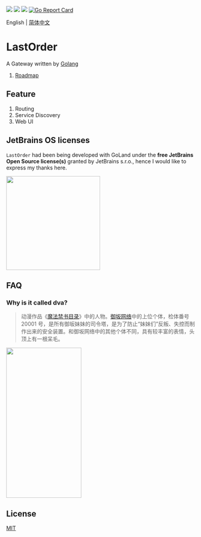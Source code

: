 [![](https://api.travis-ci.com/MisakaSystem/LastOrder.svg?branch=master)](https://travis-ci.com/MisakaSystem/LastOrder)
[![](https://img.shields.io/github/license/MisakaSystem/LastOrder)](https://opensource.org/licenses/MIT)
![](https://img.shields.io/github/v/release/MisakaSystem/LastOrder)
[![Go Report Card](https://goreportcard.com/badge/github.com/MisakaSystem/LastOrder)](https://goreportcard.com/report/github.com/MisakaSystem/LastOrder)

English | [简体中文](./README_CN.md)

# LastOrder

A Gateway written by [Golang]

1. [Roadmap](https://github.com/MisakaSystem/LastOrder-roadmap)

## Feature

1. Routing
2. Service Discovery
3. Web UI

## JetBrains OS licenses

`LastOrder` had been being developed with GoLand under the **free JetBrains Open Source license(s)** granted by JetBrains s.r.o., hence I would like to express my thanks here.

<a href="https://www.jetbrains.com/?from=LastOrder" target="_blank"><img src="https://github.com/gsxhnd/archive/blob/master/jetbrains-variant-4.png" width="250" align="middle"/></a>

## FAQ

### Why is it called dva?

> 动漫作品《[魔法禁书目录](https://baike.baidu.com/item/魔法禁书目录/25423)》中的人物。[御坂网络](https://baike.baidu.com/item/御坂网络/8582829?fr=aladdin)中的上位个体，检体番号 20001 号，是所有御坂妹妹的司令塔，是为了防止“妹妹们”反叛、失控而制作出来的安全装置。和御坂网络中的其他个体不同，具有较丰富的表情，头顶上有一根呆毛。

<img src="https://gss2.bdstatic.com/-fo3dSag_xI4khGkpoWK1HF6hhy/baike/c0%3Dbaike150%2C5%2C5%2C150%2C50/sign=609b31fe047b020818c437b303b099b6/bf096b63f6246b6002aeab2fe5f81a4c500fa2cc.jpg" width="200" height="400" />

## License

[MIT](https://tldrlegal.com/license/mit-license)

[golang]: https://github.com/golang/go
